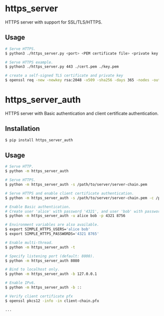 # https_server

HTTPS server with support for SSL/TLS/HTTPS.

## Usage

```sh
# Serve HTTPS.
$ python3 ./https_server.py <port> <PEM certificate file> <private key file>

# Serve HTTPS example.
$ python3 ./https_server.py 443 ./cert.pem ./key.pem

# create a self-signed TLS certificate and private key
$ openssl req -new -newkey rsa:2048 -x509 -sha256 -days 365 -nodes -out cert.pem -keyout key.pem

```

# https_server_auth

HTTPS server with Basic authentication and client certificate authentication.  

## Installation

```sh
$ pip install https_server_auth
```

## Usage

```sh
# Serve HTTP.
$ python -m https_server_auth

# Serve HTTPS.
$ python -m https_server_auth -s /path/to/server/server-chain.pem

# Serve HTTPS and enable client certificate authentication.
$ python -m https_server_auth -s /path/to/server/server-chain.pem -c /path/to/CA/ca-cert.pem

# Enable Basic authentication.
# Create user 'alice' with password '4321', and user 'bob' with password '8756'.
$ python -m https_server_auth -u alice bob -p 4321 8756

# Environment variables are also available.
$ export SIMPLE_HTTPS_USERS='alice bob'
$ export SIMPLE_HTTPS_PASSWORDS='4321 8765'

# Enable multi-thread.
$ python -m https_server_auth -t

# Specify listening port (default: 8000).
$ python -m https_server_auth 8080

# Bind to localhost only.
$ python -m https_server_auth -b 127.0.0.1

# Enable IPv6.
$ python -m https_server_auth -b ::

# Verify client certificate pfx
$ openssl pkcs12 -info -in client-chain.pfx

...



